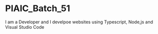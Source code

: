 # PIAIC_Batch_51
I am a Developer and I develpoe websites using Typescript, Node,js and Visual Studio Code
